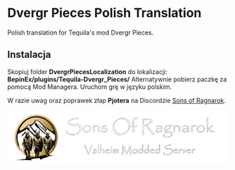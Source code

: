 # Dvergr Pieces Polish Translation
Polish translation for Tequila's mod Dvergr Pieces.

## Instalacja

Skopiuj folder **DvergrPiecesLocalization** do lokalizacji: **BepinEx/plugins/Tequila-Dvergr_Pieces/**
Alternatywnie pobierz paczkę za pomocą Mod Managera.
Uruchom grę w języku polskim.


W razie uwag oraz poprawek złap **Pjotera** na Discordzie [Sons of Ragnarok](https://discord.gg/bhzxCZVezB).

![](https://github.com/Pjoter1991/SonsofRagnarok/blob/main/assets/Sons_of_Ragnarok_Header_small.png "Sons of Ragnarok")